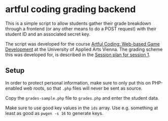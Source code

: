 # artful coding grading backend

This is a simple script to allow students gather their grade breakdown through
a frontend (or any other means to do a POST request) with their student ID and
an associated secret key.

The script was developed for the course
[Artful Coding: Web-based Game Development](https://tantemalkah.at/2021/artful-coding/)
at the University of Applied Arts Vienna. The grading scheme this was developed
for, is described in the [Session plan for session 1](https://hackmd.io/@jackie/Sk4KcCWBK).

## Setup

In order to protect personal information, make sure to only put this on PHP-enabled
web roots, so that `.php` files will never be sent as source.

Copy the `grades-sample.php` file to `grades.php` and enter the student data.

Make sure to use good key values in the `ids` array. Use e.g. something at least
as good as `pwgen -s 16` to generate keys.

